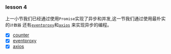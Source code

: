 ### lesson 4

上一小节我们已经通过使用`Promise`实现了异步和并发,这一节我们通过使用最朴实的`计数器`
还有[`eventproxy`](https://github.com/JacksonTian/eventproxy)和[`axios`](https://github.com/mzabriskie/axios)
来实现异步的编程。

+ [x] [counter](use-counter.js)
+ [x] [eventproxy](use-eventproxy.js)
+ [x] [axios](use-axios.js)